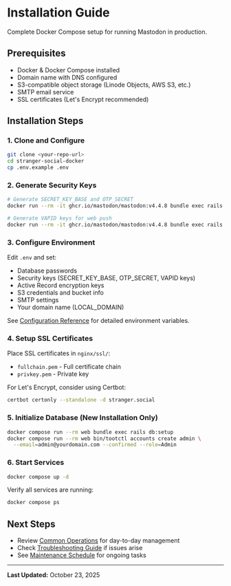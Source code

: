 # Installation Guide

Complete Docker Compose setup for running Mastodon in production.

## Prerequisites

- Docker & Docker Compose installed
- Domain name with DNS configured
- S3-compatible object storage (Linode Objects, AWS S3, etc.)
- SMTP email service
- SSL certificates (Let's Encrypt recommended)

## Installation Steps

### 1. Clone and Configure

```bash
git clone <your-repo-url>
cd stranger-social-docker
cp .env.example .env
```

### 2. Generate Security Keys

```bash
# Generate SECRET_KEY_BASE and OTP_SECRET
docker run --rm -it ghcr.io/mastodon/mastodon:v4.4.8 bundle exec rails secret

# Generate VAPID keys for web push
docker run --rm -it ghcr.io/mastodon/mastodon:v4.4.8 bundle exec rails mastodon:webpush:generate_vapid_key
```

### 3. Configure Environment

Edit `.env` and set:
- Database passwords
- Security keys (SECRET_KEY_BASE, OTP_SECRET, VAPID keys)
- Active Record encryption keys
- S3 credentials and bucket info
- SMTP settings
- Your domain name (LOCAL_DOMAIN)

See [Configuration Reference](Configuration.md) for detailed environment variables.

### 4. Setup SSL Certificates

Place SSL certificates in `nginx/ssl/`:
- `fullchain.pem` - Full certificate chain
- `privkey.pem` - Private key

For Let's Encrypt, consider using Certbot:
```bash
certbot certonly --standalone -d stranger.social
```

### 5. Initialize Database (New Installation Only)

```bash
docker compose run --rm web bundle exec rails db:setup
docker compose run --rm web bin/tootctl accounts create admin \
  --email=admin@yourdomain.com --confirmed --role=Admin
```

### 6. Start Services

```bash
docker compose up -d
```

Verify all services are running:
```bash
docker compose ps
```

## Next Steps

- Review [Common Operations](Operations.md) for day-to-day management
- Check [Troubleshooting Guide](Troubleshooting.md) if issues arise
- See [Maintenance Schedule](Maintenance.md) for ongoing tasks

---

**Last Updated:** October 23, 2025
